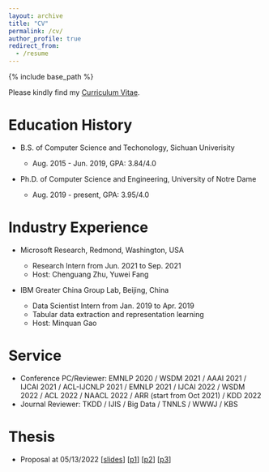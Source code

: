 ```yaml
---
layout: archive
title: "CV"
permalink: /cv/
author_profile: true
redirect_from:
  - /resume
---
```


{% include base_path %}

Please kindly find my [Curriculum Vitae](/files/Wenhao_CV.pdf).


Education History
======
* B.S. of Computer Science and Techonology, Sichuan Univerisity
  * Aug. 2015 - Jun. 2019, GPA: 3.84/4.0

* Ph.D. of Computer Science and Engineering, University of Notre Dame
  * Aug. 2019 - present, GPA: 3.95/4.0


Industry Experience
======
* Microsoft Research, Redmond, Washington, USA
  * Research Intern from Jun. 2021 to Sep. 2021
  * Host: Chenguang Zhu, Yuwei Fang

* IBM Greater China Group Lab, Beijing, China
  * Data Scientist Intern from Jan. 2019 to Apr. 2019
  * Tabular data extraction and representation learning
  * Host: Minquan Gao

<!-- Leadership Experience
======
* Arizona State University, Tempe, Arizona, USA
  * Innovation and Leadership Program in Summer 2017

* Junior Achievement (JA), Chengdu, China
  *  -->


Service
======
* Conference PC/Reviewer: EMNLP 2020 / WSDM 2021 / AAAI 2021 / IJCAI 2021 / ACL-IJCNLP 2021 / EMNLP 2021 / IJCAI 2022 / WSDM 2022 / ACL 2022 / NAACL 2022 / ARR (start from Oct 2021) / KDD 2022 
* Journal Reviewer: TKDD / IJIS / Big Data / TNNLS / WWWJ / KBS 


Thesis
======
* Proposal at 05/13/2022 \[[slides](/thesis/Wenhao_ThesisProposal.pdf)\] \[[p1](/thesis/P1.pdf)\] \[[p2](/thesis/P2.pdf)\] \[[p3](/thesis/P3.pdf)\]